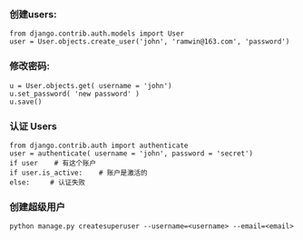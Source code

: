 ### 创建users:
    from django.contrib.auth.models import User
    user = User.objects.create_user('john', 'ramwin@163.com', 'password')
### 修改密码:
    u = User.objects.get( username = 'john')
    u.set_password( 'new password' )
    u.save()
### 认证 Users
    from django.contrib.auth import authenticate
    user = authenticate( username = 'john', password = 'secret')
    if user    # 有这个账户
    if user.is_active:    # 账户是激活的
    else:     # 认证失败
### 创建超级用户
    python manage.py createsuperuser --username=<username> --email=<email>
